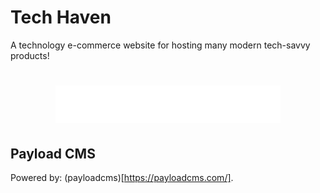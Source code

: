 # Tech Haven

A technology e-commerce website for hosting many modern tech-savvy products!

<h1 align="center">
    <img src="public/logo-white.svg"/>
</h1>

## Payload CMS

Powered by: (payloadcms)[https://payloadcms.com/].